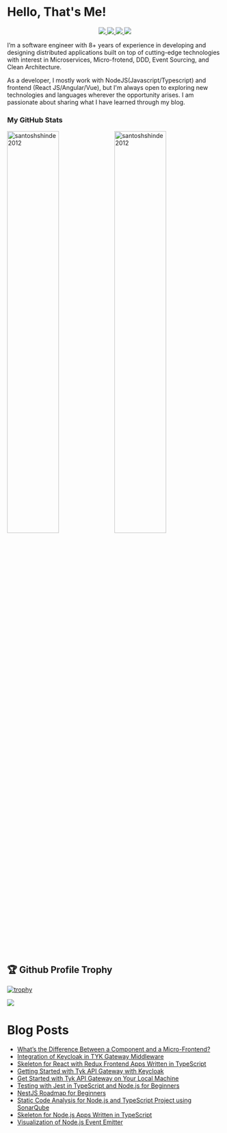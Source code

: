 # Hello, That's Me!

<p align="center"> 
 <a href="https://twitter.com/shindesan2012" alt="santosh shinde github stats">
   <img src="https://img.shields.io/badge/-@shindesan2012-%231DA1F2?style=flat-square&logo=twitter&logoColor=ffffff" />
 </a>
 <a href="https://github.com/santoshshinde2012" alt="santosh shinde github stats">
   <img src="https://img.shields.io/badge/-@santoshshinde2012-%23181717?style=flat-square&logo=github" />
 </a>
 <a href="https://www.linkedin.com/in/shindesantosh" alt="santosh shinde github stats">
   <img src="https://img.shields.io/badge/-shindesantosh-blue?style=flat-square&logo=Linkedin&logoColor=white&link=https://www.linkedin.com/in/shindesantosh" />
 </a>
 <a href="http://blog.santoshshinde.com/" alt="santosh shinde blog">
   <img src="https://img.shields.io/badge/blog.santoshshinde.com-brightgreen?style=flat-square" />
 </a>
</p>


I’m a software engineer with 8+ years of experience in developing and designing distributed applications built on top of cutting-edge technologies with interest in Microservices, Micro-frotend, DDD, Event Sourcing, and Clean Architecture.

As a developer, I mostly work with NodeJS(Javascript/Typescript) and frontend (React JS/Angular/Vue), but I'm always open to exploring new technologies and languages wherever the opportunity arises. I am passionate about sharing what I have learned through my blog.

### My GitHub Stats
<div>
<img align="center" width="49%" src="https://github-readme-streak-stats.herokuapp.com/?user=santoshshinde2012" alt="santoshshinde2012" />
<img align="center" width="49%"  src="https://github-readme-stats.vercel.app/api?username=santoshshinde2012&show_icons=true&locale=en" alt="santoshshinde2012" />
</div>

## 🏆 Github Profile Trophy

[![trophy](https://github-profile-trophy.vercel.app/?username=santoshshinde2012&theme=monokai&margin-w=15&margin-h=15&&no-frame=true&row=1)](https://github.com/ryo-ma/github-profile-trophy)

<img src="https://github-readme-stats.vercel.app/api/top-langs/?username=santoshshinde2012&layout=compact&hide=html" />

<br/>

# Blog Posts

<!-- BLOG-POST-LIST:START -->
- [What’s the Difference Between a Component and a Micro-Frontend?](https://javascript.plainenglish.io/whats-the-difference-between-a-component-and-a-micro-frontend-43aefd0af062?source=rss-f5cfa346da5------2)
- [Integration of Keycloak in TYK Gateway Middleware](https://javascript.plainenglish.io/integration-of-keycloak-in-tyk-gateway-middleware-26f8e5b760e3?source=rss-f5cfa346da5------2)
- [Skeleton for React with Redux Frontend Apps Written in TypeScript](https://javascript.plainenglish.io/skeleton-for-react-with-redux-frontend-apps-written-in-typescript-9f5490e94e6d?source=rss-f5cfa346da5------2)
- [Getting Started with Tyk API Gateway with Keycloak](https://javascript.plainenglish.io/getting-started-to-tyk-api-gateway-with-keycloak-16307435584a?source=rss-f5cfa346da5------2)
- [Get Started with Tyk API Gateway on Your Local Machine](https://javascript.plainenglish.io/getting-started-with-tyk-open-source-on-your-local-machine-6468d1c4f7b?source=rss-f5cfa346da5------2)
- [Testing with Jest in TypeScript and Node.js for Beginners](https://javascript.plainenglish.io/beginners-guide-to-testing-jest-with-node-typescript-1f46a1b87dad?source=rss-f5cfa346da5------2)
- [NestJS Roadmap for Beginners](https://javascript.plainenglish.io/nestjs-roadmap-for-beginners-4fee5be251b?source=rss-f5cfa346da5------2)
- [Static Code Analysis for Node.js and TypeScript Project using SonarQube](https://javascript.plainenglish.io/static-code-analysis-for-node-js-and-typescript-project-using-sonarqube-8f90799add06?source=rss-f5cfa346da5------2)
- [Skeleton for Node.js Apps Written in TypeScript](https://javascript.plainenglish.io/skeleton-for-node-js-apps-written-in-typescript-444fa1695b30?source=rss-f5cfa346da5------2)
- [Visualization of Node.js Event Emitter](https://javascript.plainenglish.io/visualization-of-node-js-event-emitter-4f7c9fe3a477?source=rss-f5cfa346da5------2)
<!-- BLOG-POST-LIST:END -->
